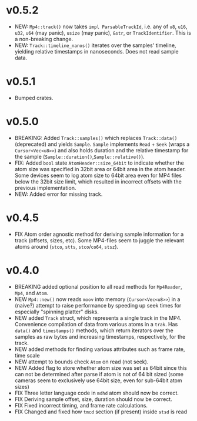 # v0.5.2
- NEW: `Mp4::track()` now takes `impl ParsableTrackId`, i.e. any of `u8`, `u16`, `u32`, `u64` (may panic), `usize` (may panic), `&str`, or `TrackIdentifier`. This is a non-breaking change.
- NEW: `Track::timeline_nanos()` iterates over the samples' timeline, yielding relative timestamps in nanoseconds. Does not read sample data.

# v0.5.1
- Bumped crates.

# v0.5.0
- BREAKING: Added `Track::samples()` which replaces `Track::data()` (deprecated) and yields `Sample`. `Sample` implements `Read` + `Seek` (wraps a `Cursor<Vec<u8>>`) and also holds duration and the relative timestamp for the sample (`Sample::duration()`,`Sample::relative()`).
- FIX: Added `bool` state `AtomHeader::size_64bit` to indicate whether the atom size was specified in 32bit area or 64bit area in the atom header. Some devices seem to log atom size to 64bit area even for MP4 files below the 32bit size limit, which resulted in incorrect offsets with the previous implementation.
- NEW: Added error for missing track.

# v0.4.5
- FIX Atom order agnostic method for deriving sample information for a track (offsets, sizes, etc). Some MP4-files seem to juggle the relevant atoms around (`stco`, `stts`, `stco`/`co64`, `stsz`).

# v0.4.0
- BREAKING added optional position to all read methods for `Mp4Reader`, `Mp4`, and `Atom`.
- NEW `Mp4::new()` now reads `moov` into memory (`Cursor<Vec<u8>>`) in a (naive?) attempt to raise performance by speeding up seek times for especially "spinning platter" disks.
- NEW added `Track` struct, which represents a single track in the MP4. Convenience compilation of data from various atoms in a `trak`. Has `data()` and `timestamps()` methods, which return iterators over the samples as raw bytes and increasing timestamps, respectively, for the track.
- NEW added methods for finding various attributes such as frame rate, time scale
- NEW attempt to bounds check `Atom` on read (not seek).
- NEW Added flag to store whether atom size was set as 64bit since this can not be determined after parse if atom is not of 64 bit sized (some cameras seem to exclusively use 64bit size, even for sub-64bit atom sizes)
- FIX Three letter language code in `mdhd` atom should now be correct.
- FIX Deriving sample offset, size, duration should now be correct.
- FIX Fixed incorrect timing, and frame rate calculations.
- FIX Changed and fixed how `tmcd` section (if present) inside `stsd` is read
